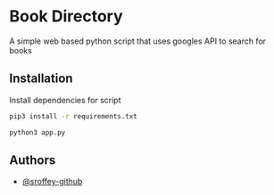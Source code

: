 
# Book Directory

A simple web based python script that uses googles API to search for books

## Installation

Install dependencies for script

```bash
pip3 install -r requirements.txt

python3 app.py
```
    
## Authors

- [@sroffey-github](https://www.github.com/sroffey-github)

